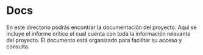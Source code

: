 # Docs

En este directorio podrás encontrar la documentación del proyecto. Aquí se incluye el informe crítico el cual cuenta con toda la información relevante del proyecto. El documento está organizado para facilitar su acceso y consulta.
